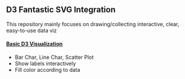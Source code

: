 ## D3 Fantastic SVG Integration
This repository mainly focuses on drawing/collecting interactive, clear, easy-to-use data viz

#### [Basic D3 Visualization](public/scripts/basicsScatterPlot.js)
* Bar Char, Line Char, Scatter Plot
* Show labels interactively
* Fill color according to data


